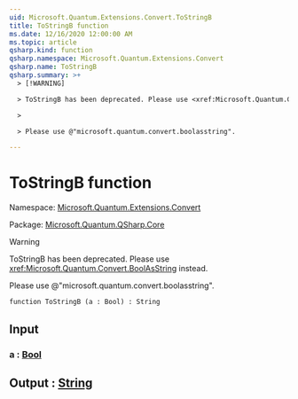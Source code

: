 ```yaml
---
uid: Microsoft.Quantum.Extensions.Convert.ToStringB
title: ToStringB function
ms.date: 12/16/2020 12:00:00 AM
ms.topic: article
qsharp.kind: function
qsharp.namespace: Microsoft.Quantum.Extensions.Convert
qsharp.name: ToStringB
qsharp.summary: >+
  > [!WARNING]

  > ToStringB has been deprecated. Please use <xref:Microsoft.Quantum.Convert.BoolAsString> instead.

  >

  > Please use @"microsoft.quantum.convert.boolasstring".

---
```


# ToStringB function

Namespace: [Microsoft.Quantum.Extensions.Convert](xref:Microsoft.Quantum.Extensions.Convert)

Package: [Microsoft.Quantum.QSharp.Core](https://nuget.org/packages/Microsoft.Quantum.QSharp.Core)


> [!WARNING]
> ToStringB has been deprecated. Please use <xref:Microsoft.Quantum.Convert.BoolAsString> instead.
>
> Please use @"microsoft.quantum.convert.boolasstring".



```qsharp
function ToStringB (a : Bool) : String
```


## Input

### a : [Bool](xref:microsoft.quantum.lang-ref.bool)





## Output : [String](xref:microsoft.quantum.lang-ref.string)

